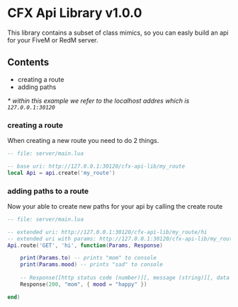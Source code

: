 # **CFX Api Library v1.0.0**
This library contains a subset of class mimics, so you can easly build an api for your FiveM or RedM server.

## Contents
- creating a route
- adding paths

_* within this example we refer to the localhost addres which is `127.0.0.1:30120`_

### creating a route
When creating a new route you need to do 2 things.
```lua
-- file: server/main.lua

-- base uri: http://127.0.0.1:30120/cfx-api-lib/my_route
local Api = api.create('my_route')
```

### adding paths to a route
Now your able to create new paths for your api by calling the create route
```lua
-- file: server/main.lua

-- extended uri: http://127.0.0.1:30120/cfx-api-lib/my_route/hi
-- extended uri with params: http://127.0.0.1:30120/cfx-api-lib/my_route/hi?to=mom&mood=sad
Api.route('GET', 'hi', function(Params, Response)

	print(Params.to) -- prints "mom" to console
	print(Params.mood) -- prints "sad" to console
    
	-- Response([http status code (number)][, message (string)][, data (table)])
	Response(200, "mom", { mood = "happy" })

end)
```
